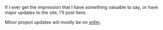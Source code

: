 If I ever get the impression that I have something valuable to say, or have major updates to the site, I'll post here.

Minor project updates will mostly be on [xnfm](https://social.xenofem.me/erin).